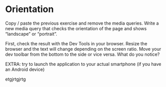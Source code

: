 # Orientation

Copy / paste the previous exercise and remove the media queries. Write a new media query that checks the orientation of the page and shows “landscape” or “portrait”.

First, check the result with the Dev Tools in your browser. Resize the browser and the text will change depending on the screen ratio. Move your dev toolbar from the bottom to the side or vice versa. What do you notice?

EXTRA: try to launch the application to your actual smartphone (if you have an Android device)



etgjrtgjrtg
